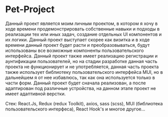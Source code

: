 # Pet-Project 

Данный проект является моим личным проектом, в котором я хочу в ходе времени продемонстрировать собственные навыки и подходы в реализации тех или иных задач, создание отдельных UI компонентов и их логики. Данный проект выступает скорее как визитка и в ходе времени данный проект будет расти и преобразовываться, будут использованы все возможные компоненты пользовательского интерфейса. Данный проект также имеет реализацию регистрации и аунтификации пользователей, но на стадии разработке данная часть проекта не функционирует и не употребляется, данная часть проекта также использует библиотеку пользовательского интерфейса MUI, но в дальнейшем я от нее избавлюсь, так как она используется только в части форм. Данный проект будет сначала реализован, а после адаптирован под различные устройства, на данном этапе проект не имеет адаптивной верстки. 

Стек: React.Js, Redux (redux Toolkit), axios, sass (scss), MUI (библиотека пользовательского интерфеса), React Hook's и многое другое...
